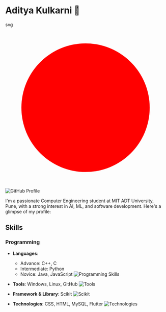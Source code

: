 # Aditya Kulkarni 👋
svg
<svg viewBox="0 0 100 100">
  <circle cx="50" cy="50" r="40" fill="red" />
  <animate attributeName="fill" values="red;green;blue" dur="1s" repeatCount="indefinite" />
</svg>
![GitHub Profile](https://github.com/YourUsername/YourUsername/raw/main/profile-animation.gif)

I'm a passionate Computer Engineering student at MIT ADT University, Pune, with a strong interest in AI, ML, and software development. Here's a glimpse of my profile:

## Skills
### Programming
- **Languages**: 
  - Advance: C++, C
  - Intermediate: Python
  - Novice: Java, JavaScript
![Programming Skills](https://github.com/YourUsername/YourUsername/raw/main/programming-skills.png)

- **Tools**: Windows, Linux, GitHub
![Tools](https://github.com/YourUsername/YourUsername/raw/main/tools.png)

- **Framework & Library**: Scikit
![Scikit](https://github.com/YourUsername/YourUsername/raw/main/scikit.png)

- **Technologies**: CSS, HTML, MySQL, Flutter
![Technologies](https://github.com/YourUsername/YourUsername/raw/main/technologies.png)
